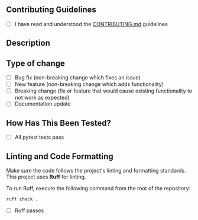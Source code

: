 ## Contributing Guidelines

<!-- Please make sure you have read and understood our contributing guidelines before submitting this PR -->
- [ ] I have read and understood the [CONTRIBUTING.md](https://github.com/Autodesk/XLB/blob/main/CONTRIBUTING.md) guidelines


## Description

<!-- 
Thank you for your contribution! Please include a summary of the changes and the related issue. Please also include relevant motivation and context. List any dependencies that are required for this change.
-->


## Type of change

<!-- Please select the options that are relevant. -->
- [ ] Bug fix (non-breaking change which fixes an issue)
- [ ] New feature (non-breaking change which adds functionality)
- [ ] Breaking change (fix or feature that would cause existing functionality to not work as expected)
- [ ] Documentation update

## How Has This Been Tested?

<!-- Please describe the tests that you ran to verify your changes. Provide instructions so others can reproduce. Include details of your test environment, and the test cases you ran.

- [ ] Test A
- [ ] Test B
-->
- [ ] All pytest tests pass

<!-- To run the tests, execute the following command from the root of the repository:

```bash
pytest
```
 -->


## Linting and Code Formatting

Make sure the code follows the project's linting and formatting standards. This project uses **Ruff** for linting.

To run Ruff, execute the following command from the root of the repository:

```bash
ruff check .
```

<!-- You can also fix some linting errors automatically using Ruff:

```bash
ruff check . --fix
```
-->

- [ ] Ruff passes
